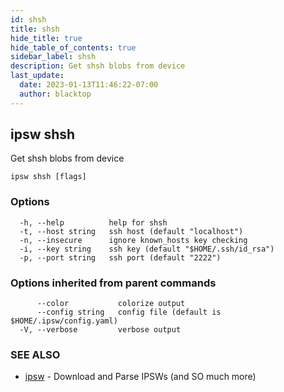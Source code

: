 ```yaml
---
id: shsh
title: shsh
hide_title: true
hide_table_of_contents: true
sidebar_label: shsh
description: Get shsh blobs from device
last_update:
  date: 2023-01-13T11:46:22-07:00
  author: blacktop
---
```

## ipsw shsh

Get shsh blobs from device

```
ipsw shsh [flags]
```

### Options

```
  -h, --help          help for shsh
  -t, --host string   ssh host (default "localhost")
  -n, --insecure      ignore known_hosts key checking
  -i, --key string    ssh key (default "$HOME/.ssh/id_rsa")
  -p, --port string   ssh port (default "2222")
```

### Options inherited from parent commands

```
      --color           colorize output
      --config string   config file (default is $HOME/.ipsw/config.yaml)
  -V, --verbose         verbose output
```

### SEE ALSO

* [ipsw](/docs/cli/ipsw)	 - Download and Parse IPSWs (and SO much more)


